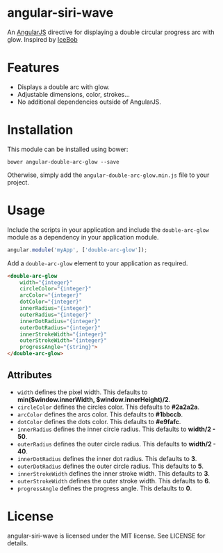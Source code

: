 angular-siri-wave
====================

An [AngularJS](https://angularjs.org/) directive for displaying a double circular progress arc with glow.
Inspired by [IceBob](http://codepen.io/icebob/pen/JYoQZg)

Features
========

- Displays a double arc with glow.
- Adjustable dimensions, color, strokes...
- No additional dependencies outside of AngularJS.

Installation
============

This module can be installed using bower:

```shell
bower angular-double-arc-glow --save
```

Otherwise, simply add the `angular-double-arc-glow.min.js` file to your project.

Usage
=====

Include the scripts in your application and include the `double-arc-glow` module as a dependency in your application module.

```javascript
angular.module('myApp', ['double-arc-glow']);
```

Add a `double-arc-glow` element to your application as required.

```html
<double-arc-glow
    width="{integer}"
    circleColor="{integer}"
    arcColor="{integer}"
    dotColor="{integer}"
    innerRadius="{integer}"
    outerRadius="{integer}"
    innerDotRadius="{integer}"
    outerDotRadius="{integer}"
    innerStrokeWidth="{integer}"
    outerStrokeWidth="{integer}"
    progressAngle="{string}">
</double-arc-glow>
```

Attributes
----------

- `width` defines the pixel width. This defaults to __min($window.innerWidth, $window.innerHeight)/2__.
- `circleColor` defines the circles color. This defaults to __#2a2a2a__.
- `arcColor` defines the arcs color. This defaults to __#1bbccb__.
- `dotColor` defines the dots color. This defaults to __#e9fafc__.
- `innerRadius` defines the inner circle radius. This defaults to __width/2 - 50__.
- `outerRadius` defines the outer circle radius. This defaults to __width/2 - 40__.
- `innerDotRadius` defines the inner dot radius. This defaults to __3__.
- `outerDotRadius` defines the outer circle radius. This defaults to __5__.
- `innerStrokeWidth` defines the inner stroke width. This defaults to __3__.
- `outerStrokeWidth` defines the outer stroke width. This defaults to __6__.
- `progressAngle` defines the progress angle. This defaults to __0__.

License
=======

angular-siri-wave is licensed under the MIT license. See LICENSE for details.
